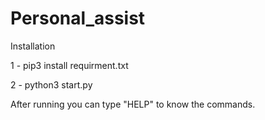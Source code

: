 # Personal_assist

Installation 

1 - pip3 install requirment.txt

2 - python3 start.py

After running you can type "HELP" to know the commands.
